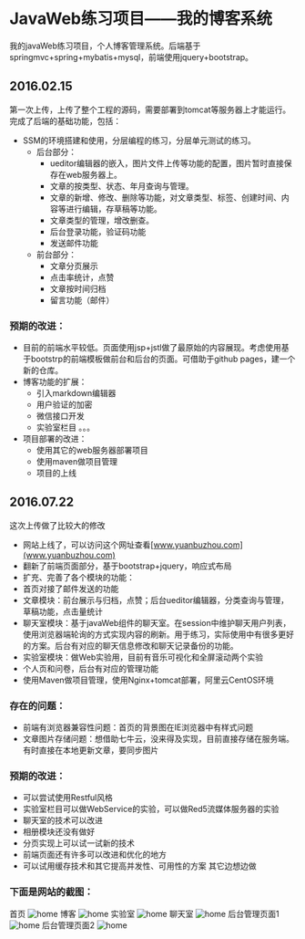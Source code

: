 # JavaWeb练习项目——我的博客系统
我的javaWeb练习项目，个人博客管理系统。后端基于springmvc+spring+mybatis+mysql，前端使用jquery+bootstrap。
## 2016.02.15
第一次上传，上传了整个工程的源码，需要部署到tomcat等服务器上才能运行。
完成了后端的基础功能，包括：
- SSM的环境搭建和使用，分层编程的练习，分层单元测试的练习。
  + 后台部分：
    - ueditor编辑器的嵌入，图片文件上传等功能的配置，图片暂时直接保存在web服务器上。
    - 文章的按类型、状态、年月查询与管理。
    - 文章的新增、修改、删除等功能，对文章类型、标签、创建时间、内容等进行编辑，存草稿等功能。
    - 文章类型的管理，增改删查。
    - 后台登录功能，验证码功能
    - 发送邮件功能
  + 前台部分：
    - 文章分页展示
    - 点击率统计，点赞
    - 文章按时间归档
    - 留言功能（邮件）

### 预期的改进：
- 目前的前端水平较低。页面使用jsp+jstl做了最原始的内容展现。考虑使用基于bootstrp的前端模板做前台和后台的页面。可借助于github pages，建一个新的仓库。
- 博客功能的扩展：
  + 引入markdown编辑器
  + 用户验证的加密
  + 微信接口开发
  + 实验室栏目
   。。。
- 项目部署的改进：
  + 使用其它的web服务器部署项目
  + 使用maven做项目管理
  + 项目的上线

## 2016.07.22
这次上传做了比较大的修改
- 网站上线了，可以访问这个网址查看[www.yuanbuzhou.com](www.yuanbuzhou.com)
- 翻新了前端页面部分，基于bootstrap+jquery，响应式布局
- 扩充、完善了各个模块的功能：
- 首页对接了邮件发送的功能
- 文章模块：前台展示与归档，点赞；后台ueditor编辑器，分类查询与管理，草稿功能，点击量统计
- 聊天室模块：基于javaWeb组件的聊天室。在session中维护聊天用户列表，使用浏览器端轮询的方式实现内容的刷新。用于练习，实际使用中有很多更好的方案。后台有对应的聊天信息修改和聊天记录备份的功能。
- 实验室模块：做Web实验用，目前有音乐可视化和全屏滚动两个实验
- 个人页和问卷，后台有对应的管理功能
- 使用Maven做项目管理，使用Nginx+tomcat部署，阿里云CentOS环境
### 存在的问题：
- 前端有浏览器兼容性问题：首页的背景图在IE浏览器中有样式问题
- 文章图片存储问题：想借助七牛云，没来得及实现，目前直接存储在服务端。有时直接在本地更新文章，要同步图片
### 预期的改进：
- 可以尝试使用Restful风格
- 实验室栏目可以做WebService的实验，可以做Red5流媒体服务器的实验
- 聊天室的技术可以改进
- 相册模块还没有做好
- 分页实现上可以试一试新的技术
- 前端页面还有许多可以改进和优化的地方
- 可以试用缓存技术和其它提高并发性、可用性的方案
其它边想边做
### 下面是网站的截图：
首页
![home](http://o8r9omg0x.bkt.clouddn.com/img/try_github/try_mywebsite_pages/home_sm.jpg)
博客
![home](http://o8r9omg0x.bkt.clouddn.com/img/try_github/mywebsite/blog_sm.jpg)
实验室
![home](http://o8r9omg0x.bkt.clouddn.com/img/try_github/mywebsite/laboratory_sm.jpg)
聊天室
![home](http://o8r9omg0x.bkt.clouddn.com/img/try_github/mywebsite/chatroom_sm.jpg)
后台管理页面1
![home](http://o8r9omg0x.bkt.clouddn.com/img/try_github/mywebsite/manage_article_sm.jpg)
后台管理页面2
![home](http://o8r9omg0x.bkt.clouddn.com/img/try_github/mywebsite/newArticle_sm.jpg)